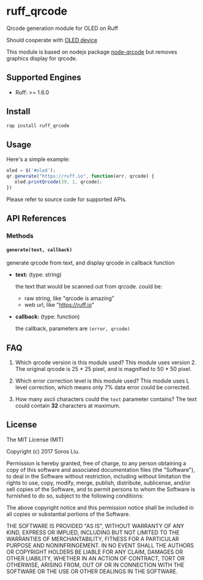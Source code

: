 # ruff_qrcode

Qrcode generation module for OLED on Ruff

Should cooperate with [OLED device](https://rap.ruff.io/raps/ssd1306)

This module is based on nodejs package [node-qrcode](https://github.com/soldair/node-qrcode) but removes graphics display for qrcode.

## Supported Engines

* Ruff: >= 1.6.0

## Install

```sh
rap install ruff_qrcode
```

## Usage

Here's a simple example:

```js
oled = $('#oled');
qr.generate("https://ruff.io", function(err, qrcode) {
   oled.printQrcode(39, 1, qrcode);
})
```

Please refer to source code for supported APIs.

## API References

### Methods

#### `generate(text, callback)`

generate qrcode from text, and display qrcode in callback function

- **text:** (type: string)

    the text that would be scanned out from qrcode.
    could be: 
    - raw string, like "qrcode is amazing"
    - web url, like "https://ruff.io"
    
- **callback:** (type: function)
    
    the callback, parameters are `(error, qrcode)`
    
## FAQ

1. Which qrcode version is this module used?
   This module uses version 2. The original qrcode is 25 * 25 pixel, and is magnified to 50 * 50 pixel.
   
2. Which error correction level is this module used?
    This module uses L level correction, which means only 7% data error could be corrected.
    
3. How many ascii characters could the `text` parameter contains?
    The text could contain **32** characters at maximum.
    
## License

The MIT License (MIT)

Copyright (c) 2017 Soros Liu.

Permission is hereby granted, free of charge, to any person obtaining a copy of this software and associated documentation files (the "Software"), to deal in the Software without restriction, including without limitation the rights to use, copy, modify, merge, publish, distribute, sublicense, and/or sell copies of the Software, and to permit persons to whom the Software is furnished to do so, subject to the following conditions:

The above copyright notice and this permission notice shall be included in all copies or substantial portions of the Software.

THE SOFTWARE IS PROVIDED "AS IS", WITHOUT WARRANTY OF ANY KIND, EXPRESS OR IMPLIED, INCLUDING BUT NOT LIMITED TO THE WARRANTIES OF MERCHANTABILITY, FITNESS FOR A PARTICULAR PURPOSE AND NONINFRINGEMENT. IN NO EVENT SHALL THE AUTHORS OR COPYRIGHT HOLDERS BE LIABLE FOR ANY CLAIM, DAMAGES OR OTHER LIABILITY, WHETHER IN AN ACTION OF CONTRACT, TORT OR OTHERWISE, ARISING FROM, OUT OF OR IN CONNECTION WITH THE SOFTWARE OR THE USE OR OTHER DEALINGS IN THE SOFTWARE.

